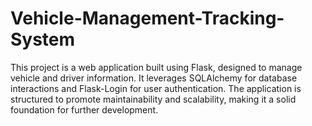 # Vehicle-Management-Tracking-System
This project is a web application built using Flask, designed to manage vehicle and driver information. It leverages SQLAlchemy for database interactions and Flask-Login for user authentication. The application is structured to promote maintainability and scalability, making it a solid foundation for further development.
